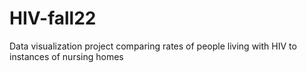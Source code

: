 # HIV-fall22
Data visualization project comparing rates of people living with HIV to instances of nursing homes
